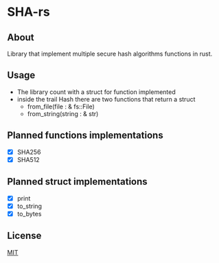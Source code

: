 # SHA-rs
## About
Library that implement multiple secure hash algorithms functions in rust. 

## Usage
- The library count with a struct for function implemented
- inside the trail Hash there are two functions that return a struct
  - from_file(file : & fs::File)
  - from_string(string : & str)

## Planned functions implementations
- [x]  SHA256
- [x]  SHA512

## Planned struct implementations
- [x] print
- [x] to_string
- [x] to_bytes

## License
[MIT](https://choosealicense.com/licenses/mit/)
